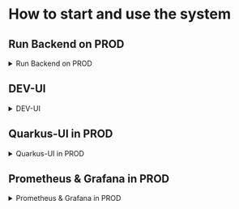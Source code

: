 # How to start and use the system

## Run Backend on PROD

<details>
<summary>Run Backend on PROD </summary>

<ul>
  <li>Start in the root directory of this project.</li>
  <li>Run this shell script:
    <ul>
      <li>Linux/Mac: 
        <pre><code>sh run.sh</code></pre>
      </li>
      <li>Windows: 
        <pre><code>./run.sh</code></pre>
      </li>
    </ul>
  </li>
  <li>Press `y/yes` to build the entire project:</li>
</ul>

<figure>
    <img src="images/deployment/run-sh-1.png" width="80%">
</figure>

<ul>
  <li>After the build finishes, press `5` to run all docker-compose files:</li>
</ul>

<figure>
    <img src="images/deployment/run-sh-2.png" width="80%">
</figure>

<ul>
  <li>Now we can see the services running:</li>
</ul>

<figure>
    <img src="images/deployment/docker-services.png" width="80%">
</figure>

<ul>
  <li>Go to the browser: <a href="http://localhost/dashboard/" target="_blank">http://localhost/dashboard/</a></li>
</ul>

<ul>
  <li>Insert these credentials:
    <ul>
      <pre><code>user</code></pre>
      <pre><code>123</code></pre>
    </ul>
  </li>
  <li>Here is the dashboard on PROD:</li>
</ul>

<figure>
    <img src="images/deployment/traefik-dashboard.png" width="80%">
</figure>

<ul>
  <li>To initialize the database with data needed in the app, run:
    <ul>
      <li>Linux/Mac: 
        <pre><code>sh project-script.sh</code></pre>
      </li>
      <li>Windows: 
        <pre><code>./project-script.sh</code></pre>
      </li>
    </ul>
  </li>
</ul>

<p align="right">(<a href="#top">back to top</a>)</p>
</details>

## DEV-UI

<details>
<summary> DEV-UI </summary>


<ul>
  <li><pre><code>http://localhost:8080/q/dev-ui/io.quarkus.quarkus-smallrye-openapi/swagger-ui</code></pre></li>
  <li><pre><code>http://localhost:8080/q/dev-ui/io.quarkus.quarkus-kafka-client/topics</code></pre></li>
  <li><pre><code>http://localhost:8080/dashboard/#/</code></pre></li>
</ul>

<p align="right">(<a href="#top">back to top</a>)</p>
</details>

## Quarkus-UI in PROD

<details>
<summary> Quarkus-UI in PROD </summary>

<ul>
  <li><pre><code>http://localhost/dashboard/#/</code></pre></li>
</ul>

<p align="right">(<a href="#top">back to top</a>)</p>
</details>

## Prometheus & Grafana in PROD

<details>
<summary> Prometheus & Grafana in PROD </summary>

<ul>
  <li>Traefik-Dashboard: <pre><code>http://localhost/dashboard/</code></pre></li>
  <li>Prometheus: <pre><code>http://localhost/prometheus</code></pre></li>
  <li>Grafana: <pre><code>http://localhost/metrics-ui-service/login</code></pre></li>
  <li>Jaeger-Tracing: <pre><code>http://localhost/tracing/search</code></pre></li>
</ul>

<p align="right">(<a href="#top">back to top</a>)</p>
</details>



